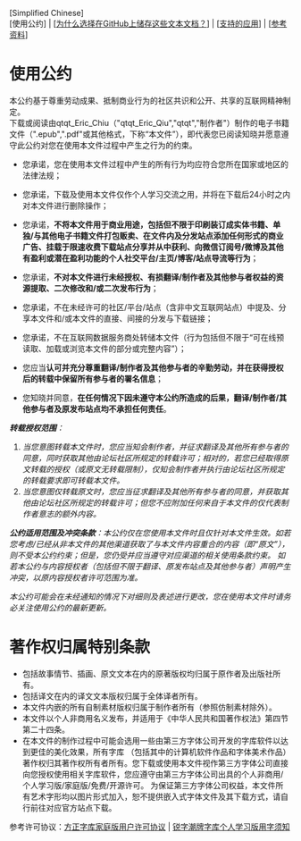 [Simplified Chinese]  
[使用公约] | \[[为什么选择在GitHub上储存这些文本文档？](https://github.com/qtqtEricChiu/qtqtEricChiu/blob/main/why-create-these-documents-at-github.md "为什么选择在GitHub上储存这些文本文档？")\] | \[[支持的应用](https://github.com/qtqtEricChiu/qtqtEricChiu/blob/EBook-Docs/supported-applications.md "支持的应用")\] | \[[参考资料](https://github.com/qtqtEricChiu/qtqtEricChiu/blob/EBook-Docs/references.md)\]

使用公约
=========
本公约基于尊重劳动成果、抵制商业行为的社区共识和公开、共享的互联网精神制定。  
下载或阅读由qtqt_Eric_Chiu（"qtqt_Eric_Qiu","qtqt","制作者"）制作的电子书籍文件（".epub",".pdf"或其他格式，下称“本文件”），即代表您已阅读知晓并愿意遵守此公约对您在使用本文件过程中产生之行为的约束。     

- 您承诺，您在使用本文件过程中产生的所有行为均应符合您所在国家或地区的法律法规；
- 您承诺，下载及使用本文件仅作个人学习交流之用，并将在下载后24小时之内对本文件进行删除操作；
- 您承诺，**不将本文件用于商业用途，包括但不限于印刷装订成实体书籍、单独/与其他电子书籍文件打包贩卖、在文件内及分发站点添加任何形式的商业广告、挂载于限速收费下载站点分享并从中获利、向微信订阅号/微博及其他有盈利或潜在盈利功能的个人社交平台/主页/博客/站点导流等行为**；
- 您承诺，**不对本文件进行未经授权、有损翻译/制作者及其他参与者权益的资源提取、二次修改和/或二次发布行为**；
- 您承诺，不在未经许可的社区/平台/站点（含非中文互联网站点）中提及、分享本文件和/或本文件的直接、间接的分发与下载链接；
- 您承诺，不在互联网数据服务商处转储本文件（行为包括但不限于“可在线预读取、加载或浏览本文件的部分或完整内容”）；    

- 您应当**认可并充分尊重翻译/制作者及其他参与者的辛勤劳动，并在获得授权后的转载中保留所有参与者的署名信息**；
- 您知晓并同意，**在任何情况下因未遵守本公约所造成的后果，翻译/制作者/其他参与者及原发布站点均不承担任何责任**。     

***转载授权范围**：*
1. *当您意图转载本文件时，您应当知会制作者，并征求翻译及其他所有参与者的同意，同时获取其他由论坛社区所规定的转载许可；相对的，若您已经取得原文转载的授权（或原文无转载限制），仅知会制作者并执行由论坛社区所规定的转载要求即可转载本文件。*
2. *当您意图仅转载原文时，您应当征求翻译及其他所有参与者的同意，并获取其他由论坛社区所规定的转载许可；但您不应附加任何来自于本文件的仅代表制作者意志的额外内容。*

***公约适用范围及冲突条款**：本公约仅在您使用本文件时且仅针对本文件生效。如若您考虑/已经从非本文件的其他渠道获取了与本文件内容重合的内容（即“原文”），则不受本公约约束；但是，您仍受并应当遵守对应渠道的相关使用条款约束。
如若本公约与内容授权者（包括但不限于翻译、原发布站点及其他参与者）声明产生冲突，以原内容授权者许可范围为准。*

*本公约可能会在未经通知的情况下对细则及表述进行更改，您在使用本文件时请务必关注使用公约的最新更新。*

著作权归属特别条款
=========
 - 包括故事情节、插画、原文文本在内的原著版权均归属于原作者及出版社所有。
 - 包括译文在内的译文文本版权归属于全体译者所有。
 - 本文件内嵌的所有自制素材版权归属于制作者所有（参照仿制素材除外）。
 - 本文件以个人非商用名义发布，并适用于《中华人民共和国著作权法》第四节第二十四条。
 - 在本文件的制作过程中可能会选用一些由第三方字体公司开发的字库软件以达到更佳的美化效果，所有字库 （包括其中的计算机软件作品和字体美术作品）著作权归其著作权所有者所有。您下载或使用本文件视作第三方字体公司直接向您授权使用相关字库软件，您应遵守由第三方字体公司出具的个人非商用/个人学习版/家庭版/免费/开源许可。
为保证第三方字体公司权益，本文件所有艺术字形均以图片形式加入，恕不提供嵌入式字体文件及其下载方式，请自行前往对应官方站点下载。

参考许可协议：[方正字库家庭版用户许可协议](https://www.foundertype.com/index.php/About/powerPer.html) | [锐字潮牌字库个人学习版用字须知](http://www.reeji.com/yzxz)
